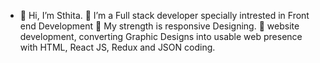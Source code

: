 - 👋 Hi, I’m Sthita.
🌱 I’m a Full stack developer specially intrested in Front end Development
💪 My strength is responsive Designing.
🔨 website development, converting Graphic Designs into usable web presence with HTML, React JS, Redux and JSON coding.
